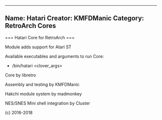 -----------------------
Name: Hatari 
Creator: KMFDManic
Category: RetroArch Cores
-----------------------
=== Hatari Core for RetroArch ===

Module adds support for Atari ST

Available executables and arguments to run Core:
- /bin/hatari <rom> <clover_args>

Core by libretro

Assembly and testing by KMFDManic

Hakchi module system by madmonkey

NES/SNES Mini shell integration by Cluster

(c) 2016-2018
